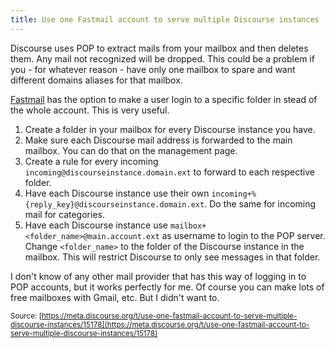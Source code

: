 ```yaml
---
title: Use one Fastmail account to serve multiple Discourse instances
---
```


Discourse uses POP to extract mails from your mailbox and then deletes them. Any mail not recognized will be dropped. This could be a problem if you - for whatever reason - have only one mailbox to spare and want different domains aliases for that mailbox.

[Fastmail](https://www.fastmail.fm/) has the option to make a user login to a specific folder in stead of the whole account. This is very useful.

 1. Create a folder in your mailbox for every Discourse instance you have.
 2. Make sure each Discourse mail address is forwarded to the main mailbox. You can do that on the management page.
 3. Create a rule for every incoming `incoming@discourseinstance.domain.ext` to forward to each respective folder.
 4. Have each Discourse instance use their own `incoming+%{reply_key}@discourseinstance.domain.ext`. Do the same for incoming mail for categories.
 5. Have each Discourse instance use `mailbox+<folder_name>@main.account.ext` as username to login to the POP server. Change `<folder_name>` to the folder of the Discourse instance in the mailbox. This will restrict Discourse to only see messages in that folder.

I don't know of any other mail provider that has this way of logging in to POP accounts, but it works perfectly for me. Of course you can make lots of free mailboxes with Gmail, etc. But I didn't want to.

<small class="documentation-source">Source: [https://meta.discourse.org/t/use-one-fastmail-account-to-serve-multiple-discourse-instances/15178](https://meta.discourse.org/t/use-one-fastmail-account-to-serve-multiple-discourse-instances/15178)</small>
